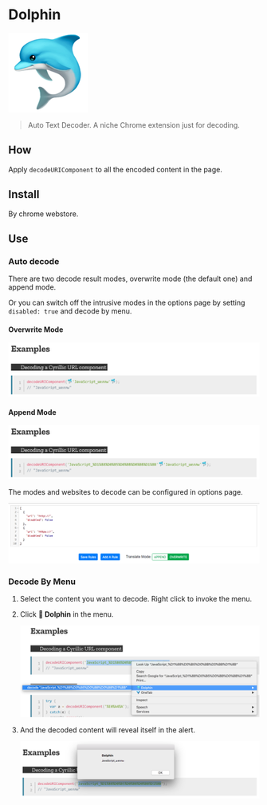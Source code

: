 # Dolphin

![dolphin.png](https://github.com/legend80s/dolphin/blob/master/src/dolphin.png?raw=true)

> Auto Text Decoder. A niche Chrome extension just for decoding.

## How

Apply `decodeURIComponent` to all the encoded content in the page.

## Install

By chrome webstore.

## Use

### Auto decode

There are two decode result modes, overwrite mode (the default one) and append mode.

Or you can switch off the intrusive modes in the options page by setting `disabled: true` and decode by menu.

#### Overwrite Mode

![overwrite-mode.png](https://github.com/legend80s/dolphin/blob/master/overwrite-mode.png?raw=true)

#### Append Mode

![append-mode.png](https://github.com/legend80s/dolphin/blob/master/append-mode.png?raw=true)

The modes and websites to decode can be configured in options page.

![options.png](https://github.com/legend80s/dolphin/blob/master/options.png?raw=true)

### Decode By Menu

1. Select the content you want to decode. Right click to invoke the menu.

2. Click **🐬 Dolphin** in the menu.

    ![invoke-context-menu.png](https://github.com/legend80s/dolphin/blob/master/invoke-context-menu.png?raw=true)

3. And the decoded content will reveal itself in the alert.

    ![context-menu.png](https://github.com/legend80s/dolphin/blob/master/context-menu.png?raw=true)
